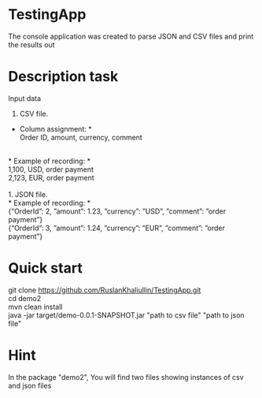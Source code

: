 # TestingApp
The console application was created to parse JSON and CSV files  and print the results out

# Description task
Input data <br />

1. CSV file.  <br /> 
* Column assignment: * <br />
Order ID, amount, currency, comment <br />
<br />
* Example of recording: * <br />
1,100, USD, order payment <br />
2,123, EUR, order payment <br />
<br />
1. JSON file. <br />
* Example of recording: * <br />
{“OrderId”: 2, ”amount”: 1.23, ”currency”: ”USD”, ”comment”: ”order payment”} <br />
{“OrderId”: 3, ”amount”: 1.24, ”currency”: ”EUR”, ”comment”: ”order payment”} <br />

# Quick start
git clone https://github.com/RuslanKhaliullin/TestingApp.git <br />
cd demo2 <br />
mvn clean install  <br />
java -jar target/demo-0.0.1-SNAPSHOT.jar "path to csv file" "path to json file"  <br />
  
# Hint
In the package "demo2", You will find two files showing instances of csv and json files
